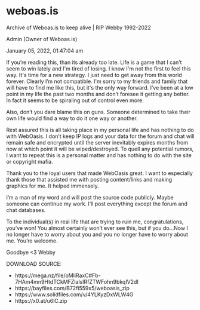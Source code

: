 # weboas.is
Archive of Weboas.is to keep alive | RIP Webby 1992-2022 

<p>Admin (Owner of Weboas.is)</p>
<p>January 05, 2022, 01:47:04 am</p>

If you’re reading this, than its already too late. Life is a game that I can’t seem to win lately and I'm tired of losing. I know I'm not the first to feel this way. It's time for a new strategy. I just need to get away from this world forever. Clearly I’m not compatible. I'm sorry to my friends and family that will have to find me like this, but it's the only way forward. I’ve been at a low point in my life the past two months and don’t foresee it getting any better. In fact it seems to be spiraling out of control even more.

Also, don’t you dare blame this on guns. Someone determined to take their own life would find a way to do it one way or another.

Rest assured this is all taking place in my personal life and has nothing to do with WebOasis. I don’t keep IP logs and your data for the forum and chat will remain safe and encrypted until the server inevitably expires months from now at which point it will be wiped/destroyed. To quell any potential rumors, I want to repeat this is a personal matter and has nothing to do with the site or copyright mafia.

Thank you to the loyal users that made WebOasis great. I want to especially thank those that assisted me with posting content/links and making graphics for me. It helped immensely.

I’m a man of my word and will post the source code publicly. Maybe someone can continue my work. I’ll post everything except the forum and chat databases.

To the individual(s) in real life that are trying to ruin me, congratulations, you’ve won! You almost certainly won’t ever see this, but if you do…Now I no longer have to worry about you and you no longer have to worry about me. You’re welcome.

Goodbye <3 Webby

DOWNLOAD SOURCE:
<ul>
  <li>https://mega.nz/file/oMliRaxC#Fb-7HAm4mn9HtdTCkMFZlalsIRfZTWFohn9bkqIV2dI</li>
  <li>https://bayfiles.com/B72fi559x5/weboasis_zip</li>
  <li>https://www.solidfiles.com/v/4YLKyzDxWLW4G</li>
  <li>https://x0.at/u6lC.zip</li>
</ul>

